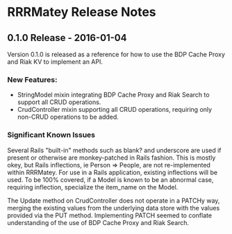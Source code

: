 # RRRMatey Release Notes

## 0.1.0 Release - 2016-01-04

Version 0.1.0 is released as a reference for how to use the BDP Cache Proxy
and Riak KV to implement an API.

### New Features:
* StringModel mixin integrating BDP Cache Proxy and Riak Search to support all
 CRUD operations.
* CrudController mixin supporting all CRUD operations, requiring only non-CRUD
 operations to be added.

### Significant Known Issues

Several Rails "built-in" methods such as blank? and underscore are used if
present or otherwise are monkey-patched in Rails fashion. This is mostly okey,
but Rails inflections, ie Person => People, are not re-implemented within
RRRMatey. For use in a Rails application, existing inflections will be used.
To be 100% covered, if a Model is known to be an abnormal case, requiring
inflection, specialize the item_name on the Model.

The Update method on CrudController does not operate in a PATCHy way, merging the
existing values from the underlying data store with the values provided via the PUT
method. Implementing PATCH seemed to conflate understanding of the use of BDP
Cache Proxy and Riak Search.
